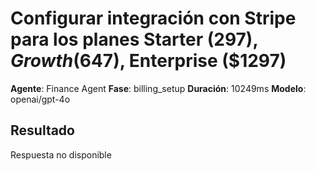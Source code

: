 # Configurar integración con Stripe para los planes Starter ($297), Growth ($647), Enterprise ($1297)

**Agente**: Finance Agent
**Fase**: billing_setup
**Duración**: 10249ms
**Modelo**: openai/gpt-4o

## Resultado

Respuesta no disponible